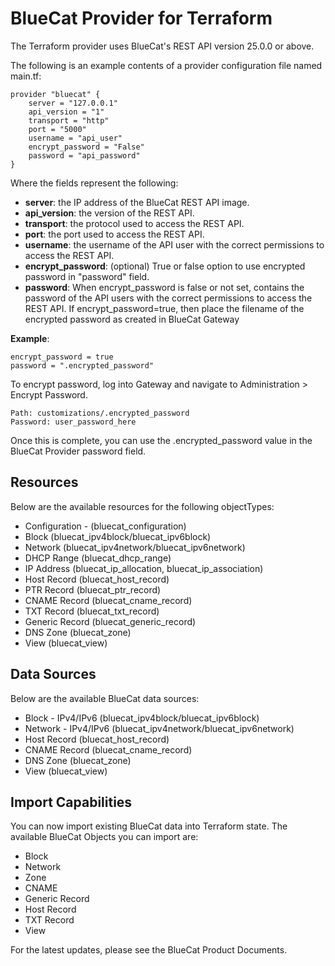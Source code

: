 # BlueCat Provider for Terraform

The Terraform provider uses BlueCat's REST API version 25.0.0 or above.  

The following is an example contents of a provider configuration file named main.tf:

```
provider "bluecat" {
    server = "127.0.0.1"
    api_version = "1"
    transport = "http"
    port = "5000"
    username = "api_user"
    encrypt_password = "False"
    password = "api_password"
}
```

Where the fields represent the following:
- **server**: the IP address of the BlueCat REST API image.
- **api_version**: the version of the REST API.
- **transport**: the protocol used to access the REST API.
- **port**: the port used to access the REST API.
- **username**: the username of the API user with the correct permissions to access the REST API.
- **encrypt_password**: (optional) True or false option to use encrypted password in "password" field.
- **password**: When encrypt_password is false or not set, contains the password of the API users with the correct permissions to access the REST API.  If encrypt_password=true, then place the filename of the encrypted password as created in BlueCat Gateway 

**Example**: 

```
encrypt_password = true   
password = ".encrypted_password"
```

To encrypt password, log into Gateway and navigate to Administration > Encrypt Password. 

```
Path: customizations/.encrypted_password
Password: user_password_here
```


Once this is complete, you can use the .encrypted_password value in the BlueCat Provider password field.

## Resources

Below are the available resources for the following objectTypes:

-   Configuration - (bluecat_configuration)
-   Block (bluecat_ipv4block/bluecat_ipv6block)
-   Network (bluecat_ipv4network/bluecat_ipv6network)
-   DHCP Range (bluecat_dhcp_range)
-   IP Address (bluecat_ip_allocation, bluecat_ip_association)
-   Host Record (bluecat_host_record)
-   PTR Record (bluecat_ptr_record)
-   CNAME Record (bluecat_cname_record)
-   TXT Record (bluecat_txt_record)
-   Generic Record (bluecat_generic_record)
-   DNS Zone (bluecat_zone)
-   View (bluecat_view)

## Data Sources

Below are the available BlueCat data sources:

-   Block - IPv4/IPv6 (bluecat_ipv4block/bluecat_ipv6block)
-   Network - IPv4/IPv6 (bluecat_ipv4network/bluecat_ipv6network)
-   Host Record (bluecat_host_record)
-   CNAME Record (bluecat_cname_record)
-   DNS Zone (bluecat_zone)
-   View (bluecat_view)

## Import Capabilities

You can now import existing BlueCat data into Terraform state. The available BlueCat Objects you can import are:

-  Block
-  Network
-  Zone
-  CNAME
-  Generic Record
-  Host Record
-  TXT Record
-  View

For the latest updates, please see the BlueCat Product Documents.

